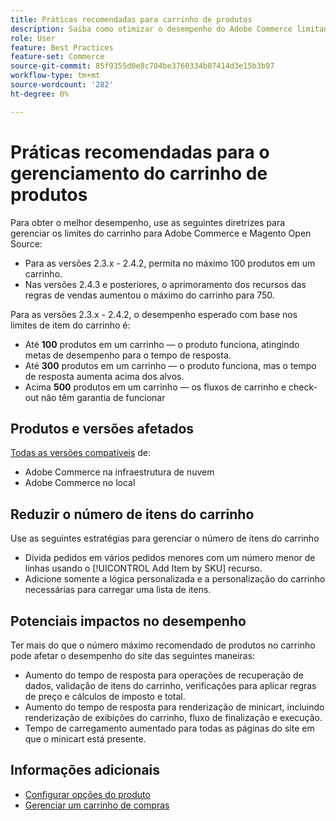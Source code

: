 ```yaml
---
title: Práticas recomendadas para carrinho de produtos
description: Saiba como otimizar o desempenho do Adobe Commerce limitando o número de produtos em um carrinho.
role: User
feature: Best Practices
feature-set: Commerce
source-git-commit: 85f9355d0e8c704be3760334b07414d3e15b3b97
workflow-type: tm+mt
source-wordcount: '282'
ht-degree: 0%

---
```



# Práticas recomendadas para o gerenciamento do carrinho de produtos

Para obter o melhor desempenho, use as seguintes diretrizes para gerenciar os limites do carrinho para Adobe Commerce e Magento Open Source:

- Para as versões 2.3.x - 2.4.2, permita no máximo 100 produtos em um carrinho.
- Nas versões 2.4.3 e posteriores, o aprimoramento dos recursos das regras de vendas aumentou o máximo do carrinho para 750.


Para as versões 2.3.x - 2.4.2, o desempenho esperado com base nos limites de item do carrinho é:

- Até **100** produtos em um carrinho — o produto funciona, atingindo metas de desempenho para o tempo de resposta.
- Até **300** produtos em um carrinho — o produto funciona, mas o tempo de resposta aumenta acima dos alvos.
- Acima **500** produtos em um carrinho — os fluxos de carrinho e check-out não têm garantia de funcionar

## Produtos e versões afetados

[Todas as versões compatíveis](../../../release/versions.md) de:

- Adobe Commerce na infraestrutura de nuvem
- Adobe Commerce no local

## Reduzir o número de itens do carrinho

Use as seguintes estratégias para gerenciar o número de itens do carrinho

- Divida pedidos em vários pedidos menores com um número menor de linhas usando o [!UICONTROL Add Item by SKU] recurso.
- Adicione somente a lógica personalizada e a personalização do carrinho necessárias para carregar uma lista de itens.

## Potenciais impactos no desempenho

Ter mais do que o número máximo recomendado de produtos no carrinho pode afetar o desempenho do site das seguintes maneiras:

- Aumento do tempo de resposta para operações de recuperação de dados, validação de itens do carrinho, verificações para aplicar regras de preço e cálculos de imposto e total.
- Aumento do tempo de resposta para renderização de minicart, incluindo renderização de exibições do carrinho, fluxo de finalização e execução.
- Tempo de carregamento aumentado para todas as páginas do site em que o minicart está presente.

## Informações adicionais

- [Configurar opções do produto](https://experienceleague.adobe.com/docs/commerce-admin/inventory/configuration/product-options.html)
- [Gerenciar um carrinho de compras](https://experienceleague.adobe.com/docs/commerce-admin/stores-sales/point-of-purchase/assist/shopping-assisted-cart-manage.html)
